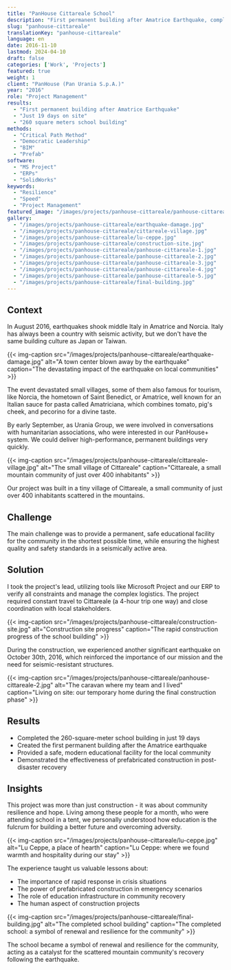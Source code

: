 ```yaml
---
title: "PanHouse Cittareale School"
description: "First permanent building after Amatrice Earthquake, completed in just 19 days on site"
slug: "panhouse-cittareale"
translationKey: "panhouse-cittareale"
language: en
date: 2016-11-10
lastmod: 2024-04-10
draft: false
categories: ['Work', 'Projects']
featured: true
weight: 1
client: "PanHouse (Pan Urania S.p.A.)"
year: "2016"
role: "Project Management"
results: 
  - "First permanent building after Amatrice Earthquake"
  - "Just 19 days on site"
  - "260 square meters school building"
methods: 
  - "Critical Path Method"
  - "Democratic Leadership"
  - "BIM"
  - "Prefab"
software:
  - "MS Project"
  - "ERPs"
  - "SolidWorks"
keywords: 
  - "Resilience"
  - "Speed"
  - "Project Management"
featured_image: "/images/projects/panhouse-cittareale/panhouse-cittareale-1.jpg"
gallery:
  - "/images/projects/panhouse-cittareale/earthquake-damage.jpg"
  - "/images/projects/panhouse-cittareale/cittareale-village.jpg"
  - "/images/projects/panhouse-cittareale/lu-ceppe.jpg"
  - "/images/projects/panhouse-cittareale/construction-site.jpg"
  - "/images/projects/panhouse-cittareale/panhouse-cittareale-1.jpg"
  - "/images/projects/panhouse-cittareale/panhouse-cittareale-2.jpg"
  - "/images/projects/panhouse-cittareale/panhouse-cittareale-3.jpg"
  - "/images/projects/panhouse-cittareale/panhouse-cittareale-4.jpg"
  - "/images/projects/panhouse-cittareale/panhouse-cittareale-5.jpg"
  - "/images/projects/panhouse-cittareale/final-building.jpg"
---
```


## Context

In August 2016, earthquakes shook middle Italy in Amatrice and Norcia. Italy has always been a country with seismic activity, but we don't have the same building culture as Japan or Taiwan.

{{< img-caption src="/images/projects/panhouse-cittareale/earthquake-damage.jpg" alt="A town center blown away by the earthquake" caption="The devastating impact of the earthquake on local communities" >}}

The event devastated small villages, some of them also famous for tourism, like Norcia, the hometown of Saint Benedict, or Amatrice, well known for an Italian sauce for pasta called Amatriciana, which combines tomato, pig's cheek, and pecorino for a divine taste.

By early September, as Urania Group, we were involved in conversations with humanitarian associations, who were interested in our PanHouse+ system. We could deliver high-performance, permanent buildings very quickly.

{{< img-caption src="/images/projects/panhouse-cittareale/cittareale-village.jpg" alt="The small village of Cittareale" caption="Cittareale, a small mountain community of just over 400 inhabitants" >}}

Our project was built in a tiny village of Cittareale, a small community of just over 400 inhabitants scattered in the mountains.

## Challenge

The main challenge was to provide a permanent, safe educational facility for the community in the shortest possible time, while ensuring the highest quality and safety standards in a seismically active area.

## Solution

I took the project's lead, utilizing tools like Microsoft Project and our ERP to verify all constraints and manage the complex logistics. The project required constant travel to Cittareale (a 4-hour trip one way) and close coordination with local stakeholders.

{{< img-caption src="/images/projects/panhouse-cittareale/construction-site.jpg" alt="Construction site progress" caption="The rapid construction progress of the school building" >}}

During the construction, we experienced another significant earthquake on October 30th, 2016, which reinforced the importance of our mission and the need for seismic-resistant structures.

{{< img-caption src="/images/projects/panhouse-cittareale/panhouse-cittareale-2.jpg" alt="The caravan where my team and I lived" caption="Living on site: our temporary home during the final construction phase" >}}

## Results

- Completed the 260-square-meter school building in just 19 days
- Created the first permanent building after the Amatrice earthquake
- Provided a safe, modern educational facility for the local community
- Demonstrated the effectiveness of prefabricated construction in post-disaster recovery

## Insights

This project was more than just construction - it was about community resilience and hope. Living among these people for a month, who were attending school in a tent, we personally understood how education is the fulcrum for building a better future and overcoming adversity.

{{< img-caption src="/images/projects/panhouse-cittareale/lu-ceppe.jpg" alt="Lu Ceppe, a place of hearth" caption="Lu Ceppe: where we found warmth and hospitality during our stay" >}}

The experience taught us valuable lessons about:

- The importance of rapid response in crisis situations
- The power of prefabricated construction in emergency scenarios
- The role of education infrastructure in community recovery
- The human aspect of construction projects

{{< img-caption src="/images/projects/panhouse-cittareale/final-building.jpg" alt="The completed school building" caption="The completed school: a symbol of renewal and resilience for the community" >}}

The school became a symbol of renewal and resilience for the community, acting as a catalyst for the scattered mountain community's recovery following the earthquake.
